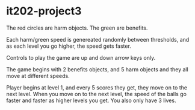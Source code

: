 # it202-project3

The red circles are harm objects. The green are benefits.

Each harm/green speed is genereated randomly between thresholds, and
as each level you go higher, the speed gets faster.

Controls to play the game are up and down arrow keys only.

The game begins with 2 benefits objects, and 5 harm objects and they all
move at different speeds.

Player begins at level 1, and every 5 scores they get, they move on
to the next level. When you move on to the next level, the speed of the
balls go faster and faster as higher levels you get. You also only have
3 lives.

